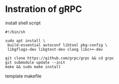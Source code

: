 
# Instration of gRPC

install shell script

```
#!/bin/sh

sudo apt install \
 build-essential autoconf libtool pkg-config \
 libgflags-dev libgtest-dev clang libc++-dev

git clone https://github.com/grpc/grpc && cd grpc
git submodule update --init
make && sudo make install
```

template makefile

```

```

